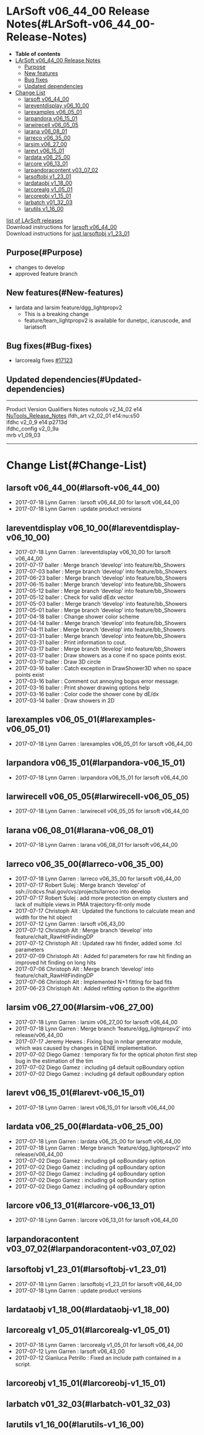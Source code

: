 LArSoft v06\_44\_00 Release Notes(#LArSoft-v06_44_00-Release-Notes)
======================================================================

-   **Table of contents**
-   [LArSoft v06\_44\_00 Release Notes](#LArSoft-v06_44_00-Release-Notes)
    -   [Purpose](#Purpose)
    -   [New features](#New-features)
    -   [Bug fixes](#Bug-fixes)
    -   [Updated dependencies](#Updated-dependencies)
-   [Change List](#Change-List)
    -   [larsoft v06\_44\_00](#larsoft-v06_44_00)
    -   [lareventdisplay v06\_10\_00](#lareventdisplay-v06_10_00)
    -   [larexamples v06\_05\_01](#larexamples-v06_05_01)
    -   [larpandora v06\_15\_01](#larpandora-v06_15_01)
    -   [larwirecell v06\_05\_05](#larwirecell-v06_05_05)
    -   [larana v06\_08\_01](#larana-v06_08_01)
    -   [larreco v06\_35\_00](#larreco-v06_35_00)
    -   [larsim v06\_27\_00](#larsim-v06_27_00)
    -   [larevt v06\_15\_01](#larevt-v06_15_01)
    -   [lardata v06\_25\_00](#lardata-v06_25_00)
    -   [larcore v06\_13\_01](#larcore-v06_13_01)
    -   [larpandoracontent v03\_07\_02](#larpandoracontent-v03_07_02)
    -   [larsoftobj v1\_23\_01](#larsoftobj-v1_23_01)
    -   [lardataobj v1\_18\_00](#lardataobj-v1_18_00)
    -   [larcorealg v1\_05\_01](#larcorealg-v1_05_01)
    -   [larcoreobj v1\_15\_01](#larcoreobj-v1_15_01)
    -   [larbatch v01\_32\_03](#larbatch-v01_32_03)
    -   [larutils v1\_16\_00](#larutils-v1_16_00)

[list of LArSoft releases](LArSoft_release_list)\
Download instructions for [larsoft v06\_44\_00](http://scisoft.fnal.gov/scisoft/bundles/larsoft/v06_44_00/larsoft-v06_44_00.html)\
Download instructions for [just larsoftobj v1\_23\_01](http://scisoft.fnal.gov/scisoft/bundles/larsoftobj/v1_23_01/larsoftobj-v1_23_01.html)

Purpose(#Purpose)
--------------------

-   changes to develop
-   approved feature branch

New features(#New-features)
------------------------------

-   lardata and larsim feature/dgg\_lightpropv2
    -   This is a breaking change
    -   feature/team\_lightpropv2 is available for dunetpc, icaruscode, and lariatsoft

Bug fixes(#Bug-fixes)
------------------------

-   larcorealg fixes [\#17123](/redmine/issues/17123 "Bug: GeometryCore::WireIDsIntersect() gives wrong intersection points in TVector3 version (Closed)")

Updated dependencies(#Updated-dependencies)
----------------------------------------------

  --------------- ------------ ------------ --------------------------------------------------------------------------------------------------
  Product         Version      Qualifiers   Notes
  nutools         v2\_14\_02   e14          [NuTools\_Release\_Notes](/redmine/projects/nutools/wiki/NuTools_Release_Notes#nutools-v2_14_02)
  ifdh\_art       v2\_02\_01   e14:nu:s50   
  ifdhc           v2\_0\_9     e14:p2713d   
  ifdhc\_config   v2\_0\_9a                 
  mrb             v1\_09\_03                
  --------------- ------------ ------------ --------------------------------------------------------------------------------------------------

Change List(#Change-List)
============================

larsoft v06\_44\_00(#larsoft-v06_44_00)
------------------------------------------

-   2017-07-18 Lynn Garren : larsoft v06\_44\_00 for larsoft v06\_44\_00
-   2017-07-18 Lynn Garren : update product versions

lareventdisplay v06\_10\_00(#lareventdisplay-v06_10_00)
----------------------------------------------------------

-   2017-07-18 Lynn Garren : lareventdisplay v06\_10\_00 for larsoft v06\_44\_00
-   2017-07-17 baller : Merge branch ‘develop’ into feature/bb\_Showers
-   2017-07-03 baller : Merge branch ‘develop’ into feature/bb\_Showers
-   2017-06-23 baller : Merge branch ‘develop’ into feature/bb\_Showers
-   2017-06-15 baller : Merge branch ‘develop’ into feature/bb\_Showers
-   2017-05-12 baller : Merge branch ‘develop’ into feature/bb\_Showers
-   2017-05-12 baller : Check for valid dEdx vector
-   2017-05-03 baller : Merge branch ‘develop’ into feature/bb\_Showers
-   2017-05-01 baller : Merge branch ‘develop’ into feature/bb\_Showers
-   2017-04-18 baller : Change shower color scheme
-   2017-04-14 baller : Merge branch ‘develop’ into feature/bb\_Showers
-   2017-04-11 baller : Merge branch ‘develop’ into feature/bb\_Showers
-   2017-03-31 baller : Merge branch ‘develop’ into feature/bb\_Showers
-   2017-03-31 baller : Print information to cout.
-   2017-03-17 baller : Merge branch ‘develop’ into feature/bb\_Showers
-   2017-03-17 baller : Draw showers as a cone if no space points exist.
-   2017-03-17 baller : Draw 3D circle
-   2017-03-16 baller : Catch exception in DrawShower3D when no space points exist
-   2017-03-16 baller : Comment out annoying bogus error message.
-   2017-03-16 baller : Print shower drawing options help
-   2017-03-16 baller : Color code the shower cone by dE/dx
-   2017-03-14 baller : Draw showers in 2D

larexamples v06\_05\_01(#larexamples-v06_05_01)
--------------------------------------------------

-   2017-07-18 Lynn Garren : larexamples v06\_05\_01 for larsoft v06\_44\_00

larpandora v06\_15\_01(#larpandora-v06_15_01)
------------------------------------------------

-   2017-07-18 Lynn Garren : larpandora v06\_15\_01 for larsoft v06\_44\_00

larwirecell v06\_05\_05(#larwirecell-v06_05_05)
--------------------------------------------------

-   2017-07-18 Lynn Garren : larwirecell v06\_05\_05 for larsoft v06\_44\_00

larana v06\_08\_01(#larana-v06_08_01)
----------------------------------------

-   2017-07-18 Lynn Garren : larana v06\_08\_01 for larsoft v06\_44\_00

larreco v06\_35\_00(#larreco-v06_35_00)
------------------------------------------

-   2017-07-18 Lynn Garren : larreco v06\_35\_00 for larsoft v06\_44\_00
-   2017-07-17 Robert Sulej : Merge branch ‘develop’ of ssh://cdcvs.fnal.gov/cvs/projects/larreco into develop
-   2017-07-17 Robert Sulej : add more protection on empty clusters and lack of multiple views in PMA trajectory-fit-only mode
-   2017-07-17 Christoph Alt : Updated the functions to calculate mean and width for the hit object
-   2017-07-12 Lynn Garren : larsoft v06\_43\_00
-   2017-07-12 Christoph Alt : Merge branch ‘develop’ into feature/chalt\_RawHitFindingDP
-   2017-07-12 Christoph Alt : Updated raw hti finder, added some .fcl parameters
-   2017-07-09 Christoph Alt : Added fcl parameters for raw hit finding an improved hit finding on long hits
-   2017-07-06 Christoph Alt : Merge branch ‘develop’ into feature/chalt\_RawHitFindingDP
-   2017-07-06 Christoph Alt : Implemented N+1 fitting for bad fits
-   2017-06-23 Christoph Alt : Added refitting option to the algorithm

larsim v06\_27\_00(#larsim-v06_27_00)
----------------------------------------

-   2017-07-18 Lynn Garren : larsim v06\_27\_00 for larsoft v06\_44\_00
-   2017-07-18 Lynn Garren : Merge branch ‘feature/dgg\_lightpropv2’ into release/v06\_44\_00
-   2017-07-17 Jeremy Hewes : Fixing bug in nnbar generator module, which was caused by changes in GENIE implementation.
-   2017-07-02 Diego Gamez : temporary fix for the optical photon first step bug in the estimation of the tim
-   2017-07-02 Diego Gamez : including g4 default opBoundary option
-   2017-07-02 Diego Gamez : including g4 default opBoundary option

larevt v06\_15\_01(#larevt-v06_15_01)
----------------------------------------

-   2017-07-18 Lynn Garren : larevt v06\_15\_01 for larsoft v06\_44\_00

lardata v06\_25\_00(#lardata-v06_25_00)
------------------------------------------

-   2017-07-18 Lynn Garren : lardata v06\_25\_00 for larsoft v06\_44\_00
-   2017-07-18 Lynn Garren : Merge branch ‘feature/dgg\_lightpropv2’ into release/v06\_44\_00
-   2017-07-02 Diego Gamez : including g4 opBoundary option
-   2017-07-02 Diego Gamez : including g4 opBoundary option
-   2017-07-02 Diego Gamez : including g4 opBoundary option
-   2017-07-02 Diego Gamez : including g4 opBoundary option
-   2017-07-02 Diego Gamez : including g4 opBoundary option

larcore v06\_13\_01(#larcore-v06_13_01)
------------------------------------------

-   2017-07-18 Lynn Garren : larcore v06\_13\_01 for larsoft v06\_44\_00

larpandoracontent v03\_07\_02(#larpandoracontent-v03_07_02)
--------------------------------------------------------------

larsoftobj v1\_23\_01(#larsoftobj-v1_23_01)
----------------------------------------------

-   2017-07-18 Lynn Garren : larsoftobj v1\_23\_01 for larsoft v06\_44\_00
-   2017-07-18 Lynn Garren : update product versions

lardataobj v1\_18\_00(#lardataobj-v1_18_00)
----------------------------------------------

larcorealg v1\_05\_01(#larcorealg-v1_05_01)
----------------------------------------------

-   2017-07-18 Lynn Garren : larcorealg v1\_05\_01 for larsoft v06\_44\_00
-   2017-07-12 Lynn Garren : larsoft v06\_43\_00
-   2017-07-12 Gianluca Petrillo : Fixed an include path contained in a script.

larcoreobj v1\_15\_01(#larcoreobj-v1_15_01)
----------------------------------------------

larbatch v01\_32\_03(#larbatch-v01_32_03)
--------------------------------------------

larutils v1\_16\_00(#larutils-v1_16_00)
------------------------------------------
